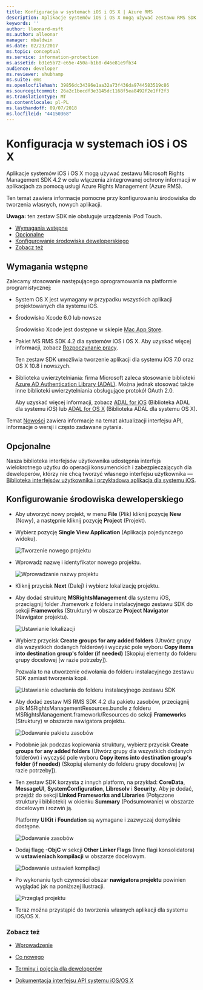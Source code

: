 ```yaml
---
title: Konfiguracja w systemach iOS i OS X | Azure RMS
description: Aplikacje systemów iOS i OS X mogą używać zestawu RMS SDK 4.2 w celu włączenia zintegrowanej ochrony informacji w aplikacjach za pomocą usługi AAD RM.
keywords: ''
author: lleonard-msft
ms.author: alleonar
manager: mbaldwin
ms.date: 02/23/2017
ms.topic: conceptual
ms.service: information-protection
ms.assetid: b31e5b72-e65e-450a-b1b8-d46e81e9fb34
audience: developer
ms.reviewer: shubhamp
ms.suite: ems
ms.openlocfilehash: 39856dc34396e1aa32a73f436da9744583519c86
ms.sourcegitcommit: 26a2c1becdf3e3145dc1168f5ea8492f2e1ff2f3
ms.translationtype: MT
ms.contentlocale: pl-PL
ms.lasthandoff: 09/07/2018
ms.locfileid: "44150368"
---
```

# <a name="ios-and-os-x-setup"></a>Konfiguracja w systemach iOS i OS X

Aplikacje systemów iOS i OS X mogą używać zestawu Microsoft Rights Management SDK 4.2 w celu włączenia zintegrowanej ochrony informacji w aplikacjach za pomocą usługi Azure Rights Management (Azure RMS).

Ten temat zawiera informacje pomocne przy konfigurowaniu środowiska do tworzenia własnych, nowych aplikacji.

**Uwaga:**  ten zestaw SDK nie obsługuje urządzenia iPod Touch.


-   [Wymagania wstępne](#prerequisites)
-   [Opcjonalne](#optional)
-   [Konfigurowanie środowiska deweloperskiego](#configuring-your-development-environment)
-   [Zobacz też](#see-also)

## <a name="prerequisites"></a>Wymagania wstępne

Zalecamy stosowanie następującego oprogramowania na platformie programistycznej:

-   System OS X jest wymagany w przypadku wszystkich aplikacji projektowanych dla systemu iOS.
-   Środowisko Xcode 6.0 lub nowsze

    Środowisko Xcode jest dostępne w sklepie [Mac App Store](https://developer.apple.com/technologies/mac/).

-   Pakiet MS RMS SDK 4.2 dla systemów iOS i OS X. Aby uzyskać więcej informacji, zobacz [Rozpoczynanie pracy](get-started.md).

    Ten zestaw SDK umożliwia tworzenie aplikacji dla systemu iOS 7.0 oraz OS X 10.8 i nowszych.

-   Biblioteka uwierzytelniania: firma Microsoft zaleca stosowanie biblioteki [Azure AD Authentication Library (ADAL)](https://msdn.microsoft.com/library/jj573266.aspx). Można jednak stosować także inne biblioteki uwierzytelniania obsługujące protokół OAuth 2.0.

    Aby uzyskać więcej informacji, zobacz [ADAL for iOS](https://github.com/MSOpenTech/azure-activedirectory-library-for-ios) (Biblioteka ADAL dla systemu iOS) lub [ADAL for OS X](https://github.com/MSOpenTech/azure-activedirectory-library-for-ios/tree/OSXUniversal) (Biblioteka ADAL dla systemu OS X).

Temat [Nowości](release-notes.md) zawiera informacje na temat aktualizacji interfejsu API, informacje o wersji i często zadawane pytania.

## <a name="optional"></a>Opcjonalne

Nasza biblioteka interfejsów użytkownika udostępnia interfejs wielokrotnego użytku do operacji konsumenckich i zabezpieczających dla deweloperów, którzy nie chcą tworzyć własnego interfejsu użytkownika — [Biblioteka interfejsów użytkownika i przykładowa aplikacja dla systemu iOS](https://github.com/AzureAD/rms-sdk-ui-for-ios).

## <a name="configuring-your-development-environment"></a>Konfigurowanie środowiska deweloperskiego

-   Aby utworzyć nowy projekt, w menu **File** (Plik) kliknij pozycję **New** (Nowy), a następnie kliknij pozycję **Project** (Projekt).
-   Wybierz pozycję **Single View Application** (Aplikacja pojedynczego widoku).

    ![Tworzenie nowego projektu](../media/iOS-Project.png)

-   Wprowadź nazwę i identyfikator nowego projektu.

    ![Wprowadzanie nazwy projektu](../media/iOS-project-options.png)

-   Kliknij przycisk **Next** (Dalej) i wybierz lokalizację projektu.
-   Aby dodać strukturę **MSRightsManagement** dla systemu iOS, przeciągnij folder .framework z folderu instalacyjnego zestawu SDK do sekcji **Frameworks** (Struktury) w obszarze **Project Navigator** (Nawigator projektu).

    ![Ustawianie lokalizacji](../media/ios-add-dependencies-01a.png)

-   Wybierz przycisk **Create groups for any added folders** (Utwórz grupy dla wszystkich dodanych folderów) i wyczyść pole wyboru **Copy items into destination group's folder (if needed)** (Skopiuj elementy do folderu grupy docelowej [w razie potrzeby]).

    Pozwala to na utworzenie odwołania do folderu instalacyjnego zestawu SDK zamiast tworzenia kopii.

    ![Ustawianie odwołania do folderu instalacyjnego zestawu SDK](../media/iOS-create-groups.png)

-   Aby dodać zestaw MS RMS SDK 4.2 dla pakietu zasobów, przeciągnij plik MSRightsManagementResources.bundle z folderu MSRightsManagement.framework/Resources do sekcji **Frameworks** (Struktury) w obszarze nawigatora projektu.

    ![Dodawanie pakietu zasobów](../media/iOS-add-resource-bundle-02a.png)

-   Podobnie jak podczas kopiowania struktury, wybierz przycisk **Create groups for any added folders** (Utwórz grupy dla wszystkich dodanych folderów) i wyczyść pole wyboru **Copy items into destination group's folder (if needed)** (Skopiuj elementy do folderu grupy docelowej [w razie potrzeby]).
-   Ten zestaw SDK korzysta z innych platform, na przykład: **CoreData**, **MessageUI**, **SystemConfiguration**, **Libresolv** i **Security**. Aby je dodać, przejdź do sekcji **Linked Frameworks and Libraries** (Połączone struktury i biblioteki) w okienku **Summary** (Podsumowanie) w obszarze docelowym i rozwiń ją.

    Platformy **UIKit** i **Foundation** są wymagane i zazwyczaj domyślnie dostępne.

    ![Dodawanie zasobów](../media/iOS-add-libraries.png)

-   Dodaj flagę **-ObjC** w sekcji **Other Linker Flags** (Inne flagi konsolidatora) w **ustawieniach kompilacji** w obszarze docelowym.

    ![Dodawanie ustawień kompilacji](../media/iOS-linker-flags.png)

-   Po wykonaniu tych czynności obszar **nawigatora projektu** powinien wyglądać jak na poniższej ilustracji.

    ![Przegląd projektu](../media/iOS-verify-setup-01a.png)

-   Teraz można przystąpić do tworzenia własnych aplikacji dla systemu iOS/OS X.

### <a name="see-also"></a>Zobacz też

* [Wprowadzenie](get-started.md)

* [Co nowego](release-notes.md)

* [Terminy i pojęcia dla deweloperów](core-concepts.md)

* [Dokumentacja interfejsu API systemu iOS/OS X](https://msdn.microsoft.com/library/dn758306.aspx)
